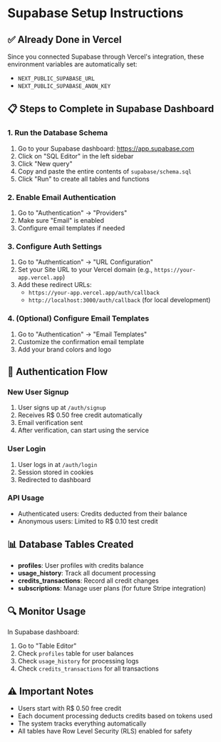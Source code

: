 # Supabase Setup Instructions

## ✅ Already Done in Vercel
Since you connected Supabase through Vercel's integration, these environment variables are automatically set:
- `NEXT_PUBLIC_SUPABASE_URL`
- `NEXT_PUBLIC_SUPABASE_ANON_KEY`

## 📋 Steps to Complete in Supabase Dashboard

### 1. Run the Database Schema
1. Go to your Supabase dashboard: https://app.supabase.com
2. Click on "SQL Editor" in the left sidebar
3. Click "New query"
4. Copy and paste the entire contents of `supabase/schema.sql`
5. Click "Run" to create all tables and functions

### 2. Enable Email Authentication
1. Go to "Authentication" → "Providers"
2. Make sure "Email" is enabled
3. Configure email templates if needed

### 3. Configure Auth Settings
1. Go to "Authentication" → "URL Configuration"
2. Set your Site URL to your Vercel domain (e.g., `https://your-app.vercel.app`)
3. Add these redirect URLs:
   - `https://your-app.vercel.app/auth/callback`
   - `http://localhost:3000/auth/callback` (for local development)

### 4. (Optional) Configure Email Templates
1. Go to "Authentication" → "Email Templates"
2. Customize the confirmation email template
3. Add your brand colors and logo

## 🔑 Authentication Flow

### New User Signup
1. User signs up at `/auth/signup`
2. Receives R$ 0.50 free credit automatically
3. Email verification sent
4. After verification, can start using the service

### User Login
1. User logs in at `/auth/login`
2. Session stored in cookies
3. Redirected to dashboard

### API Usage
- Authenticated users: Credits deducted from their balance
- Anonymous users: Limited to R$ 0.10 test credit

## 📊 Database Tables Created

- **profiles**: User profiles with credits balance
- **usage_history**: Track all document processing
- **credits_transactions**: Record all credit changes
- **subscriptions**: Manage user plans (for future Stripe integration)

## 🔍 Monitor Usage

In Supabase dashboard:
1. Go to "Table Editor"
2. Check `profiles` table for user balances
3. Check `usage_history` for processing logs
4. Check `credits_transactions` for all transactions

## ⚠️ Important Notes

- Users start with R$ 0.50 free credit
- Each document processing deducts credits based on tokens used
- The system tracks everything automatically
- All tables have Row Level Security (RLS) enabled for safety